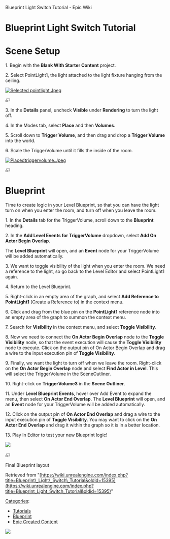 Blueprint Light Switch Tutorial - Epic Wiki                    

Blueprint Light Switch Tutorial
===============================

Scene Setup
===========

1\. Begin with the **Blank With Starter Content** project.

2\. Select PointLight1, the light attached to the light fixture hanging from the ceiling.

[![Selected pointlight.Jpeg](https://d3ar1piqh1oeli.cloudfront.net/a/ac/Selected_pointlight.Jpeg/400px-Selected_pointlight.Jpeg)](/File:Selected_pointlight.Jpeg)

[![](/skins/common/images/magnify-clip.png)](/File:Selected_pointlight.Jpeg "Enlarge")

  
3\. In the **Details** panel, uncheck **Visible** under **Rendering** to turn the light off.

4\. In the Modes tab, select **Place** and then **Volumes**.

5\. Scroll down to **Trigger Volume**, and then drag and drop a **Trigger Volume** into the world.

6\. Scale the TriggerVolume until it fills the inside of the room.

[![Placedtriggervolume.Jpeg](https://d3ar1piqh1oeli.cloudfront.net/f/f3/Placedtriggervolume.Jpeg/400px-Placedtriggervolume.Jpeg)](/File:Placedtriggervolume.Jpeg)

[![](/skins/common/images/magnify-clip.png)](/File:Placedtriggervolume.Jpeg "Enlarge")

  

Blueprint
=========

Time to create logic in your Level Blueprint, so that you can have the light turn on when you enter the room, and turn off when you leave the room.

  
1\. In the **Details** tab for the TriggerVolume, scroll down to the **Blueprint** heading.

2\. In the **Add Level Events for TriggerVolume** dropdown, select **Add On Actor Begin Overlap**.

The **Level Blueprint** will open, and an **Event** node for your TriggerVolume will be added automatically.

3\. We want to toggle visibility of the light when you enter the room. We need a reference to the light, so go back to the Level Editor and select PointLight1 again.

4\. Return to the Level Blueprint.

5\. Right-click in an empty area of the graph, and select **Add Reference to PointLight1** (Create a Reference to) in the context menu.

6\. Click and drag from the blue pin on the **PointLight1** reference node into an empty area of the graph to summon the context menu.

7\. Search for **Visibility** in the context menu, and select **Toggle Visibility**.

8\. Now we need to connect the **On Actor Begin Overlap** node to the **Toggle Visibility** node, so that the event execution will cause the **Toggle Visibility** node to execute. Click on the output pin of On Actor Begin Overlap and drag a wire to the input execution pin of **Toggle Visibility**.

9\. Finally, we want the light to turn off when we leave the room. Right-click on the **On Actor Begin Overlap** node and select **Find Actor in Level**. This will select the TriggerVolume in the SceneOutliner.

10\. Right-click on **TriggerVolume3** in the **Scene Outliner**.

11\. Under **Level Blueprint Events**, hover over Add Event to expand the menu, then select **On Actor End Overlap**. The **Level Blueprint** will open, and an **Event** node for your TriggerVolume will be added automatically.

12\. Click on the output pin of **On Actor End Overlap** and drag a wire to the input execution pin of **Toggle Visibility**. You may want to click on the **On Actor End Overlap** and drag it within the graph so it is in a better location.

13\. Play In Editor to test your new Blueprint logic!

[![](https://d3ar1piqh1oeli.cloudfront.net/6/66/Lightswitch_tut_blueprint1.jpg/600px-Lightswitch_tut_blueprint1.jpg)](/File:Lightswitch_tut_blueprint1.jpg)

[![](/skins/common/images/magnify-clip.png)](/File:Lightswitch_tut_blueprint1.jpg "Enlarge")

Final Blueprint layout

Retrieved from "[https://wiki.unrealengine.com/index.php?title=Blueprint\_Light\_Switch\_Tutorial&oldid=15395](https://wiki.unrealengine.com/index.php?title=Blueprint_Light_Switch_Tutorial&oldid=15395)"

[Categories](/Special:Categories "Special:Categories"):

*   [Tutorials](/Category:Tutorials "Category:Tutorials")
*   [Blueprint](/Category:Blueprint "Category:Blueprint")
*   [Epic Created Content](/Category:Epic_Created_Content "Category:Epic Created Content")

  ![](https://tracking.unrealengine.com/track.png)